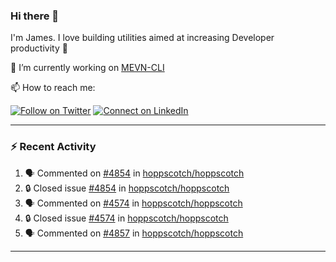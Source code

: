 ### Hi there 👋

I'm James. I love building utilities aimed at increasing Developer productivity :raised_hands: 

🔭 I’m currently working on [MEVN-CLI](https://github.com/madlabsinc/mevn-cli)

📫 How to reach me:

[![Follow on Twitter](https://img.shields.io/badge/--twitter?label=Twitter&logo=Twitter&style=social)](https://twitter.com/james_madhacks) [![Connect on LinkedIn](https://img.shields.io/badge/--linkedin?label=LinkedIn&logo=LinkedIn&style=social)](https://www.linkedin.com/in/jamesgeorge007)

---

### :zap: Recent Activity

<!--START_SECTION:activity-->
1. 🗣 Commented on [#4854](https://github.com/hoppscotch/hoppscotch/issues/4854#issuecomment-2720067961) in [hoppscotch/hoppscotch](https://github.com/hoppscotch/hoppscotch)
2. 🔒 Closed issue [#4854](https://github.com/hoppscotch/hoppscotch/issues/4854) in [hoppscotch/hoppscotch](https://github.com/hoppscotch/hoppscotch)
3. 🗣 Commented on [#4574](https://github.com/hoppscotch/hoppscotch/issues/4574#issuecomment-2720067192) in [hoppscotch/hoppscotch](https://github.com/hoppscotch/hoppscotch)
4. 🔒 Closed issue [#4574](https://github.com/hoppscotch/hoppscotch/issues/4574) in [hoppscotch/hoppscotch](https://github.com/hoppscotch/hoppscotch)
5. 🗣 Commented on [#4857](https://github.com/hoppscotch/hoppscotch/issues/4857#issuecomment-2720066599) in [hoppscotch/hoppscotch](https://github.com/hoppscotch/hoppscotch)
<!--END_SECTION:activity-->

---

<!--
**jamesgeorge007/jamesgeorge007** is a ✨ _special_ ✨ repository because its `README.md` (this file) appears on your GitHub profile.

Here are some ideas to get you started:

- 🌱 I’m currently learning ...
- 👯 I’m looking to collaborate on ...
- 🤔 I’m looking for help with ...
- 💬 Ask me about ...
- 😄 Pronouns: ...
- ⚡ Fun fact: ...
-->
